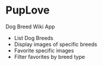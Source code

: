 # PupLove

Dog Breed Wiki App

* List Dog Breeds
* Display images of specific breeds
* Favorite specific images
* Filter favorites by breed type

